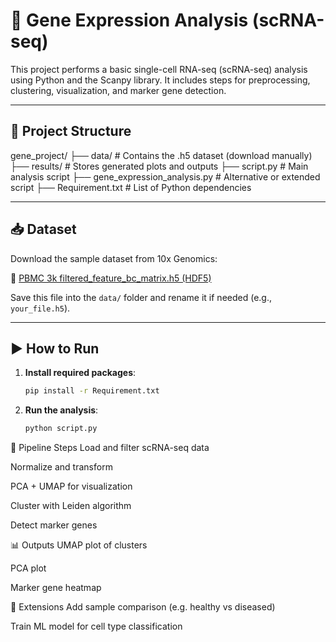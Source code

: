 # 🧬 Gene Expression Analysis (scRNA-seq)

This project performs a basic single-cell RNA-seq (scRNA-seq) analysis using Python and the Scanpy library. It includes steps for preprocessing, clustering, visualization, and marker gene detection.

---

## 📁 Project Structure

gene_project/
├── data/ # Contains the .h5 dataset (download manually)
├── results/ # Stores generated plots and outputs
├── script.py # Main analysis script
├── gene_expression_analysis.py # Alternative or extended script
├── Requirement.txt # List of Python dependencies


---

## 📥 Dataset

Download the sample dataset from 10x Genomics:

📎 [PBMC 3k filtered_feature_bc_matrix.h5 (HDF5)](https://cf.10xgenomics.com/samples/cell-exp/3.0.0/pbmc_3k/pbmc_3k_filtered_feature_bc_matrix.h5)

Save this file into the `data/` folder and rename it if needed (e.g., `your_file.h5`).

---

## ▶️ How to Run

1. **Install required packages**:
   ```bash
   pip install -r Requirement.txt

2. **Run the analysis**:
    ```bash
   python script.py


🔬 Pipeline Steps
Load and filter scRNA-seq data

Normalize and transform

PCA + UMAP for visualization

Cluster with Leiden algorithm

Detect marker genes

📊 Outputs
UMAP plot of clusters

PCA plot

Marker gene heatmap

🧠 Extensions
Add sample comparison (e.g. healthy vs diseased)

Train ML model for cell type classification
